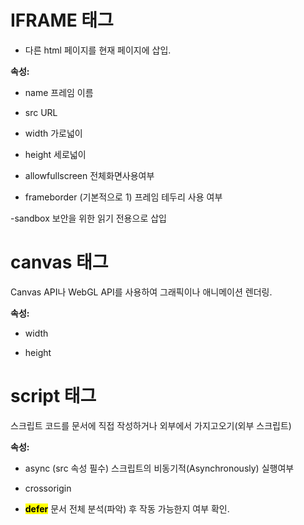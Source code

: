 # IFRAME 태그

- 다른 html 페이지를 현재 페이지에 삽입.

<strong>속성:</strong>

- name
프레임 이름

- src
URL

- width
가로넓이

- height
세로넓이

- allowfullscreen
전체화면사용여부

- frameborder (기본적으로 1)
프레임 테두리 사용 여부

-sandbox
보안을 위한 읽기 전용으로 삽입



# canvas 태그 

Canvas API나 WebGL API를 사용하여 그래픽이나 애니메이션 렌더링.

<strong>속성:</strong>

- width

- height



# script 태그

스크립트 코드를 문서에 직접 작성하거나 외부에서 가지고오기(외부 스크립트)



<strong>속성:</strong>

- async (src 속성 필수)
스크립트의 비동기적(Asynchronously) 실행여부

- crossorigin

- <mark><strong>defer</strong></mark>
문서 전체 분석(파악) 후 작동 가능한지 여부 확인.




